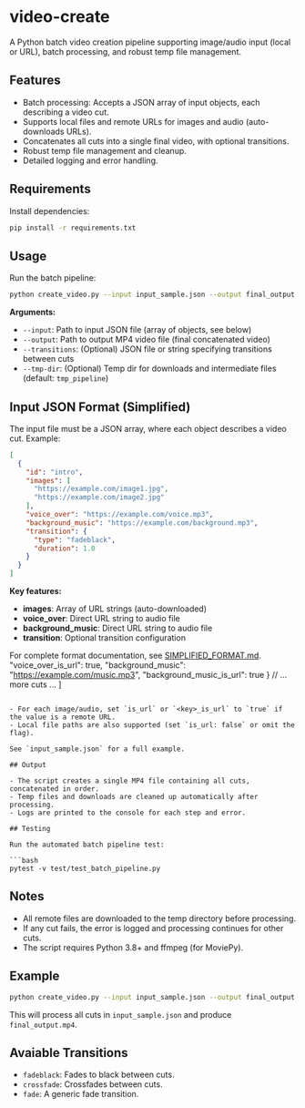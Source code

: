 # video-create

A Python batch video creation pipeline supporting image/audio input (local or URL), batch processing, and robust temp file management.

## Features

- Batch processing: Accepts a JSON array of input objects, each describing a video cut.
- Supports local files and remote URLs for images and audio (auto-downloads URLs).
- Concatenates all cuts into a single final video, with optional transitions.
- Robust temp file management and cleanup.
- Detailed logging and error handling.

## Requirements

Install dependencies:

```bash
pip install -r requirements.txt
```

## Usage

Run the batch pipeline:

```bash
python create_video.py --input input_sample.json --output final_output.mp4 --tmp-dir tmp_pipeline
```

**Arguments:**

- `--input`: Path to input JSON file (array of objects, see below)
- `--output`: Path to output MP4 video file (final concatenated video)
- `--transitions`: (Optional) JSON file or string specifying transitions between cuts
- `--tmp-dir`: (Optional) Temp dir for downloads and intermediate files (default: `tmp_pipeline`)

## Input JSON Format (Simplified)

The input file must be a JSON array, where each object describes a video cut. Example:

```json
[
  {
    "id": "intro",
    "images": [
      "https://example.com/image1.jpg",
      "https://example.com/image2.jpg"
    ],
    "voice_over": "https://example.com/voice.mp3",
    "background_music": "https://example.com/background.mp3",
    "transition": {
      "type": "fadeblack", 
      "duration": 1.0
    }
  }
]
```

**Key features:**
- **images**: Array of URL strings (auto-downloaded)
- **voice_over**: Direct URL string to audio file  
- **background_music**: Direct URL string to audio file
- **transition**: Optional transition configuration

For complete format documentation, see [SIMPLIFIED_FORMAT.md](SIMPLIFIED_FORMAT.md).
    "voice_over_is_url": true,
    "background_music": "https://example.com/music.mp3",
    "background_music_is_url": true
  }
  // ... more cuts ...
]
```

- For each image/audio, set `is_url` or `<key>_is_url` to `true` if the value is a remote URL.
- Local file paths are also supported (set `is_url: false` or omit the flag).

See `input_sample.json` for a full example.

## Output

- The script creates a single MP4 file containing all cuts, concatenated in order.
- Temp files and downloads are cleaned up automatically after processing.
- Logs are printed to the console for each step and error.

## Testing

Run the automated batch pipeline test:

```bash
pytest -v test/test_batch_pipeline.py
```

## Notes

- All remote files are downloaded to the temp directory before processing.
- If any cut fails, the error is logged and processing continues for other cuts.
- The script requires Python 3.8+ and ffmpeg (for MoviePy).

## Example

```bash
python create_video.py --input input_sample.json --output final_output.mp4
```

This will process all cuts in `input_sample.json` and produce `final_output.mp4`.


## Avaiable Transitions
- `fadeblack`: Fades to black between cuts.
- `crossfade`: Crossfades between cuts.
- `fade`: A generic fade transition.
